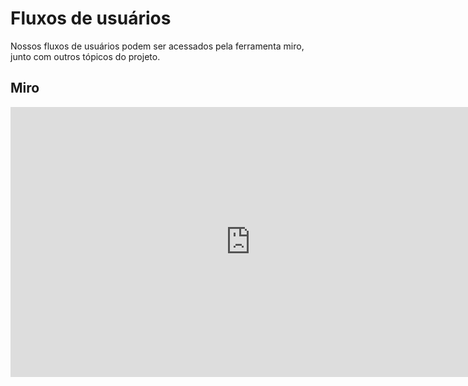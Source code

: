 # Fluxos de usuários

Nossos fluxos de usuários podem ser acessados pela ferramenta miro, junto com outros tópicos do projeto. 

## Miro
<iframe width="768" height="432" src="https://miro.com/app/live-embed/uXjVM7Ot1mU=/?moveToViewport=-15002,-9247,31923,16781&embedId=447059627430" frameborder="0" scrolling="no" allow="fullscreen; clipboard-read; clipboard-write" allowfullscreen></iframe>

